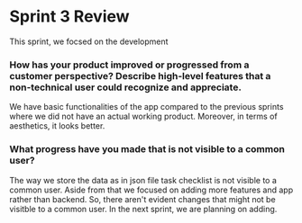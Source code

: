 # Sprint 3 Review

This sprint, we focsed on the development

### How has your product improved or progressed from a customer perspective? Describe high-level features that a non-technical user could recognize and appreciate.

 We have basic functionalities of the app compared to the previous sprints where we did not have an actual working product. Moreover, in terms of aesthetics, it looks better.

### What progress have you made that is not visible to a common user?

The way we store the data as in json file task checklist is not visible to a common user.
Aside from that we focused on adding more features and app rather than backend. So, there aren't evident changes that might not be visitble to a common user. In the next sprint, we are planning on adding.


